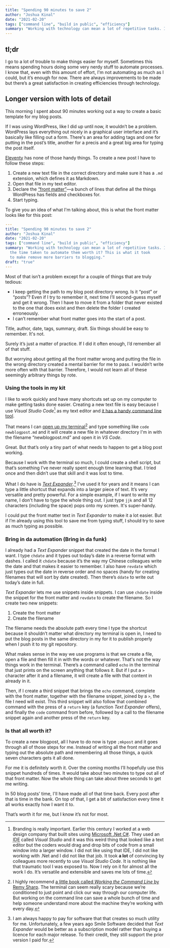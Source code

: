 ```yaml
---
title: "Spending 90 minutes to save 2"
author: "Joshua Kinal"
date: "2021-02-20"
tags: ["command line", "build in public", "efficiency"]
summary: "Working with technology can mean a lot of repetitive tasks. Is the time taken to automate them worth it? This is what it took to make remove more barriers to blogging."
---
```


## tl;dr

I go to a lot of trouble to make things easier for myself. Sometimes this means spending hours doing some very nerdy stuff to automate processes. I know that, even with this amount of effort, I'm not automating as much as I could, but it’s enough for now. There are always improvements to be made but there’s a great satisfaction in creating efficiencies through technology.

## Longer version with lots of detail

This morning I spent about 90 minutes working out a way to create a basic template for my blog posts.

If I was using WordPress, like I did up until now, it wouldn’t be a problem. WordPress lays everything out nicely in a graphical user interface and it’s basically like filling out a form. There's an area for adding tags and one for putting in the post’s title, another for a precis and a great big area for typing the post itself.

[Eleventy](https://www.11ty.dev/) has none of those handy things. To create a new post I have to follow these steps:

1. Create a new text file in the correct directory and make sure it has a `.md` extension, which defines it as Markdown.
2. Open that file in my text editor.
3. Declare the [“front matter”](https://www.11ty.dev/docs/data-frontmatter/)&mdash;a bunch of lines that define all the things WordPress has fields and checkboxes for.
4. Start typing.

To give you an idea of what I'm talking about, this is what the front matter looks like for this post:

```yaml
---
title: "Spending 90 minutes to save 2"
author: "Joshua Kinal"
date: "2021-02-20"
tags: ["command line", "build in public", "efficiency"]
summary: "Working with technology can mean a lot of repetitive tasks. Is
  the time taken to automate them worth it? This is what it took
  to make remove more barriers to blogging."
draft: "true"
---
```

Most of that isn’t a problem except for a couple of things that are truly tedious:

- I keep getting the path to my blog post directory wrong. Is it “post” or “posts”? Even if I try to remember it, next time I’ll second-guess myself and get it wrong. Then I have to move it from a folder that never existed to the one that does exist and then delete the folder I created erroneously.
- I can’t remember what front matter goes into the start of a post.

Title, author, date, tags, summary, draft. Six things should be easy to remember. It's not.

Surely it’s just a matter of practice. If I did it often enough, I’d remember all of that stuff.

But worrying about getting all the front matter wrong and putting the file in the wrong directory created a mental barrier for me to pass. I wouldn’t write more often with that barrier. Therefore, I would not learn all of these seemingly arbitrary things by rote.

### Using the tools in my kit

I like to work quickly and have many shortcuts set up on my computer to make getting tasks done easier. Creating a new text file is easy because I use _Visual Studio Code_[^1] as my text editor and [it has a handy command line tool](https://code.visualstudio.com/docs/editor/command-line).

That means I can [open up my terminal](https://www.macupdate.com/blog/post/91-mac-terminal-commands-list)[^2] and type something like `code newblogpost.md` and it will create a new file in whatever directory I'm in with the filename “newblogpost.md” and open it in _VS Code_.

Great. But that’s only a tiny part of what needs to happen to get a blog post working.

Because I work with the terminal so much, I could create a shell script, but that’s something I’ve never really spent enough time learning that. I tried once and then didn’t use that skill and it was lost to time.

What I do have is [_Text Expander_](https://textexpander.com/).[^3] I've used it for years and it means I can type a little shortcut that expands into a larger piece of text. It’s very versatile and pretty powerful. For a simple example, if I want to write my name, I don't have to type the whole thing out. I just type `jjk` and all 12 characters (including the space) pops onto my screen. It's super-handy.

I could put the front matter text in _Text Expander_ to make it a lot easier. But if I’m already using this tool to save me from typing stuff, I should try to save as much typing as possible.

### Bring in da automation (Bring in da funk)

I already had a _Text Expander_ snippet that created the date in the format I want. I type `chdate` and it types out today’s date in a reverse format with dashes. I called it `chdate` because it’s the way my Chinese colleagues write the date and that makes it easier to remember. I also have `revdate` which just types out the date in reverse order and no spaces (handy for creating filenames that will sort by date created). Then there’s `ddate` to write out today’s date in full.

_Text Expander_ lets me use snippets inside snippets. I can use `chdate` inside the snippet for the front matter and `revdate` to create the filename. So I create two new snippets:

1. Create the front matter
2. Create the filename

The filename needs the absolute path every time I type the shortcut because it shouldn’t matter what directory my terminal is open in, I need to put the blog posts in the same directory in my for it to publish properly when I push it to my git repository.

What makes sense in the way we use programs is that we create a file, open a file and then fill it in with the words or whatever. That's not the way things work in the terminal. There’s a command called `echo` in the terminal that just prints on the screen anything that follows it. But if I put a `>` character after it and a filename, it will create a file with that content in already in it.

Then, if I create a third snippet that brings the `echo` command, complete with the front matter, together with the filename snippet, joined by a `>`, the file I need will exist. This third snippet will also follow that combined command with the press of a `return` key (a function _Text Expander_ offers), and finally the `code` command from before, followed by a call to the filename snippet again and another press of the `return` key.

### Is that all worth it?

To create a new blogpost, all I have to do now is type `;mkpost` and it goes through all of those steps for me. Instead of writing all the front matter and typing out the absolute path and remembering all those things, a quick seven characters gets it all done.

For me it is definitely worth it. Over the coming months I’ll hopefully use this snippet hundreds of times. It would take about two minutes to type out all of that front matter. Now the whole thing can take about three seconds to get me writing.

In 50 blog posts’ time, I'll have made all of that time back. Every post after that is time in the bank. On top of that, I get a bit of satisfaction every time it all works exactly how I want it to.

That’s worth it for me, but I know it’s not for most.

[^1]: Branding is really important. Earlier this century I worked at a web design company that built sites using [Microsoft .Net C#](https://dotnet.microsoft.com/learn/csharp). They used an <abbr title="integrated development environment">IDE</abbr> called _Visual Studio_ and it was this weird thing that looked like a text editor but the coders would drag and drop bits of code from a small window into a larger window. I did not like using that <abbr>IDE</abbr>, I did not like working with .Net and I did not like that job. It took **a lot** of convincing by colleagues more recently to use _Visual Studio Code_. It is nothing like that traumatic tool I was exposed to. Now I rely on it for almost all the work I do. It’s versatile and extensible and saves me lots of time.
[^2]: I highly recommend [a little book called _Working the Command Line_ by Remy Sharp](https://abookapart.com/products/working-the-command-line?_pos=1&_sid=1317c873c&_ss=r). The terminal can seem really scary because we’re conditioned to just point and click our way through our computer life. But working on the command line can save a whole bunch of time and help someone understand more about the machine they’re working with every day.
[^3]: I am always happy to pay for software that that creates so much utility for me. Unfortunately, a few years ago Smile Software decided that _Text Expander_ would be better as a subscription model rather than buying a licence for each major release. To their credit, they still support the prior version I paid for.
